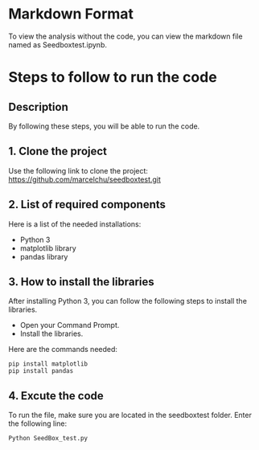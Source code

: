 # Markdown Format

To view the analysis without the code, you can view the markdown file named as  Seedboxtest.ipynb.

# Steps to follow to run the code

## Description

By following these steps, you will be able to run the code.

## 1. Clone the project

Use the following link to clone the project:
https://github.com/marcelchu/seedboxtest.git

## 2. List of required components

Here is a list of the needed installations:

* Python 3
* matplotlib library
* pandas library

## 3. How to install the libraries

After installing Python 3, you can follow the following steps to install the libraries.

* Open your Command Prompt.
* Install the libraries.

Here are the commands needed:
```
pip install matplotlib
pip install pandas
```

## 4. Excute the code

To run the file, make sure you are located in the seedboxtest folder.
Enter the following line:
```
Python SeedBox_test.py
```
